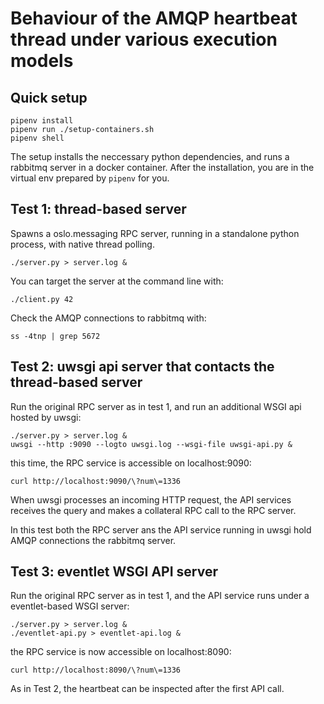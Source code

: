 # Behaviour of the AMQP heartbeat thread under various execution models

## Quick setup

    pipenv install
    pipenv run ./setup-containers.sh
    pipenv shell

The setup installs the neccessary python dependencies, and runs a
rabbitmq server in a docker container. After the installation, you are
in the virtual env prepared by `pipenv` for you.

## Test 1: thread-based server

Spawns a oslo.messaging RPC server, running in a standalone python
process, with native thread polling.

    ./server.py > server.log &

You can target the server at the command line with:

    ./client.py 42

Check the AMQP connections to rabbitmq with:

    ss -4tnp | grep 5672

## Test 2: uwsgi api server that contacts the thread-based server

Run the original RPC server as in test 1, and run an additional WSGI
api hosted by uwsgi:

    ./server.py > server.log &
    uwsgi --http :9090 --logto uwsgi.log --wsgi-file uwsgi-api.py &

this time, the RPC service is accessible on localhost:9090:

    curl http://localhost:9090/\?num\=1336

When uwsgi processes an incoming HTTP request, the API services
receives the query and makes a collateral RPC call to the RPC server.

In this test both the RPC server ans the API service running in uwsgi
hold AMQP connections the rabbitmq server.

## Test 3: eventlet WSGI API server

Run the original RPC server as in test 1, and the API service runs
under a eventlet-based WSGI server:

    ./server.py > server.log &
    ./eventlet-api.py > eventlet-api.log &

the RPC service is now accessible on localhost:8090:

    curl http://localhost:8090/\?num\=1336

As in Test 2, the heartbeat can be inspected after the first API call.

